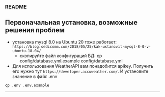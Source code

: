 ### README

## Первоначальная установка, возможные решения проблем
* установка mysql 8.0 на Ubuntu 20 тоже работает: `https://blog.sedicomm.com/2018/05/25/kak-ustanovit-mysql-8-0-v-ubuntu-18-04/`
  * скопируйте файл конфигураций БД: cp config/database.yml.example config/database.yml
* Для использования WeatherAPI вам понадобится apikey. Получить его нужно тут `https://developer.accuweather.com/`. И установите значение в файл .env
```
cp .env .env.example
```
---

